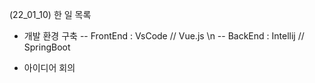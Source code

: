 (22_01_10) 한 일 목록
- 개발 환경 구축
-- FrontEnd : VsCode // Vue.js \n
-- BackEnd : Intellij // SpringBoot

- 아이디어 회의
